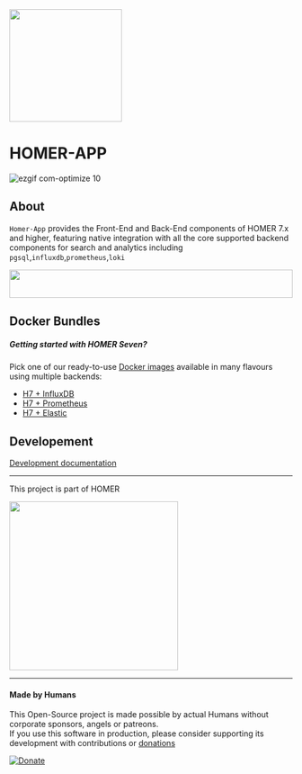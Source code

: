 <img src="https://github.com/sipcapture/homer-app/raw/master/public/img/homerseven.png" width=200 />

# HOMER-APP
![ezgif com-optimize 10](https://user-images.githubusercontent.com/1423657/46264200-211a6680-c51a-11e8-8477-3b7a53f9aa0b.gif)


## About
`Homer-App` provides the Front-End and Back-End components of HOMER 7.x and higher, featuring native integration with all the core supported backend components for search and analytics including `pgsql`,`influxdb`,`prometheus`,`loki`

<img src="http://i.imgur.com/9AN08au.gif" width=100% height=50 >

## Docker Bundles
##### Getting started with HOMER Seven?
Pick one of our ready-to-use [Docker images](https://github.com/sipcapture/homer7-docker) available in many flavours using multiple backends:
* [H7 + InfluxDB](https://github.com/sipcapture/homer7-docker/tree/master/heplify-server/hom7-hep-influx)
* [H7 + Prometheus](https://github.com/sipcapture/homer7-docker/tree/master/heplify-server/hom7-hep-prom-graf)
* [H7 + Elastic](https://github.com/sipcapture/homer7-docker/tree/master/heplify-server/hom7-hep-elastic)


## Developement
[Development documentation](docs/dev/README.md)


---

This project is part of HOMER

<img src="https://camo.githubusercontent.com/c287bf83f8d5969635b5bed047a3e70854bc1840/687474703a2f2f736970636170747572652e6f72672f646174612f696d616765732f736970636170747572655f6865616465722e706e67" width=300>

----
#### Made by Humans
This Open-Source project is made possible by actual Humans without corporate sponsors, angels or patreons.<br>
If you use this software in production, please consider supporting its development with contributions or [donations](https://www.paypal.com/cgi-bin/webscr?cmd=_donations&business=donation%40sipcapture%2eorg&lc=US&item_name=SIPCAPTURE&no_note=0&currency_code=EUR&bn=PP%2dDonationsBF%3abtn_donateCC_LG%2egif%3aNonHostedGuest)

[![Donate](https://www.paypalobjects.com/en_US/i/btn/btn_donateCC_LG.gif)](https://www.paypal.com/cgi-bin/webscr?cmd=_donations&business=donation%40sipcapture%2eorg&lc=US&item_name=SIPCAPTURE&no_note=0&currency_code=EUR&bn=PP%2dDonationsBF%3abtn_donateCC_LG%2egif%3aNonHostedGuest) 

